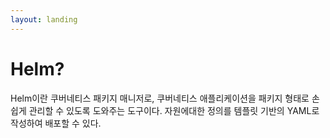 ```yaml
---
layout: landing
---
```


# Helm?

Helm이란 쿠버네티스 패키지 매니저로, 쿠버네티스 애플리케이션을 패키지 형태로 손쉽게 관리할 수 있도록 도와주는 도구이다. 자원에대한 정의를 템플릿 기반의 YAML로 작성하여 배포할 수 있다.&#x20;



